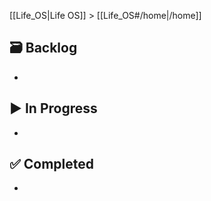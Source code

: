[[Life_OS|Life OS]] > [[Life_OS#/home|/home]]

<!-- Life Stages: Track & document your life (eg school, first job, etc). The life stage template is generated when you create a new note from this page. -->

## 🗃️ Backlog

- 

## ▶️ In Progress

- 

## ✅ Completed

- 
